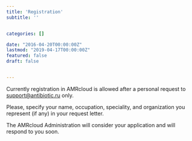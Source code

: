 ```yaml
---
title: 'Registration'
subtitle: ''


categories: []

date: "2016-04-20T00:00:00Z"
lastmod: "2019-04-17T00:00:00Z"
featured: false
draft: false


---
```


Currently registration in AMRcloud is allowed after a personal request to <a href="mailto:support@antibiotic.ru">support@antibiotic.ru</a> only.

Please, specify your name, occupation, speciality, and organization you represent (if any) in your request letter.

The AMRcloud Administration will consider your application and will respond to you soon.